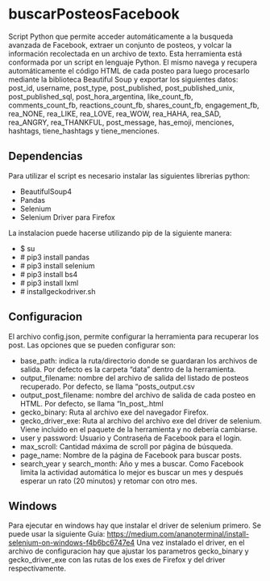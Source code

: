 # buscarPosteosFacebook
Script Python que permite acceder automáticamente a la busqueda avanzada de Facebook, extraer un conjunto de posteos, y volcar la información recolectada en un archivo de texto.
Esta herramienta está conformada por un script en lenguaje Python. El mismo navega y recupera automáticamente el código HTML de cada posteo para luego procesarlo mediante la biblioteca Beautiful Soup y exportar los siguientes datos: post_id, username, post_type, post_published, post_published_unix, post_published_sql, post_hora_argentina, like_count_fb, comments_count_fb, reactions_count_fb, shares_count_fb, engagement_fb, rea_NONE, rea_LIKE, rea_LOVE, rea_WOW, rea_HAHA, rea_SAD, rea_ANGRY, rea_THANKFUL, post_message, has_emoji, menciones, hashtags, tiene_hashtags y tiene_menciones.


## Dependencias
Para utilizar el script es necesario instalar las siguientes librerias python:
- BeautifulSoup4
- Pandas
- Selenium
- Selenium Driver para Firefox

La instalacion puede hacerse utilizando pip de la siguiente manera:
- \$ su
- \# pip3 install pandas
- \# pip3 install selenium
- \# pip3 install bs4
- \# pip3 install lxml
- \# installgeckodriver.sh


## Configuracion
El archivo config.json, permite configurar la herramienta para recuperar los post.
Las opciones que se pueden configurar son:
- base_path: indica la ruta/directorio donde se guardaran los archivos de salida. Por defecto es la carpeta “data” dentro de la herramienta.
- output_filename: nombre del archivo de salida del listado de posteos recuperado. Por defecto, se llama “posts_output.csv
- output_post_filename: nombre del archivo de salida de cada posteo en HTML. Por defecto, se llama “ln_post_.html
- gecko_binary: Ruta al archivo exe del navegador Firefox.
- gecko_driver_exe: Ruta al archivo del archivo exe del driver de selenium. Viene incluido en el paquete de la herramienta y no debería cambiarse.
- user y password: Usuario y Contraseña de Facebook para el login.
- max_scroll: Cantidad máxima de scroll por página de búsqueda.
- page_name: Nombre de la página de Facebook para buscar posts. 
- search_year y search_month: Año y mes a buscar. Como Facebook limita la actividad automática lo mejor es buscar un mes y después esperar un rato (20 minutos) y retomar con otro mes.


## Windows
Para ejecutar en windows hay que instalar el driver de selenium primero. Se puede usar la siguiente Guia: https://medium.com/ananoterminal/install-selenium-on-windows-f4b6bc6747e4
Una vez instalado el driver, en el archivo de configuracion hay
que ajustar los parametros gecko_binary y gecko_driver_exe con las rutas de los exes de Firefox y del driver respectivamente.
